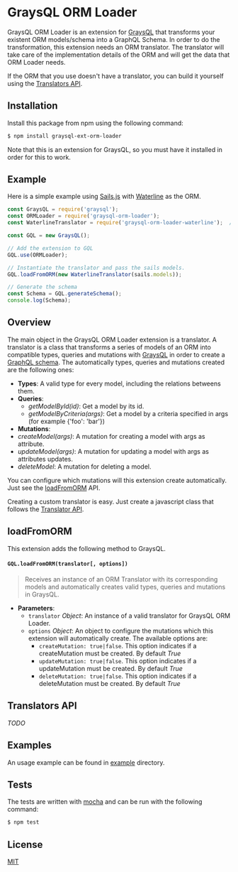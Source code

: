 # GraysQL ORM Loader #

GraysQL ORM Loader is an extension for [GraysQL](https://github.com/larsbs/graysql) that transforms your existent ORM models/schema into a GraphQL Schema. In order to do the transformation, this extension needs an ORM translator. The
translator will take care of the implementation details of the ORM and will get the data that ORM Loader needs.

If the ORM that you use doesn't have a translator, you can build it yourself using the [Translators API]().

## Installation ##

Install this package from npm using the following command:

```bash
$ npm install graysql-ext-orm-loader
```

Note that this is an extension for GraysQL, so you must have it installed in order for this to work.

## Example ##

Here is a simple example using [Sails.js](http://sailsjs.org/) with [Waterline](https://github.com/balderdashy/waterline) as the ORM.

```javascript
const GraysQL = require('graysql');
const ORMLoader = require('graysql-orm-loader');
const WaterlineTranslator = require('graysql-orm-loader-waterline');  // We'll use the waterline translator

const GQL = new GraysQL();

// Add the extension to GQL
GQL.use(ORMLoader);

// Instantiate the translator and pass the sails models.
GQL.loadFromORM(new WaterlineTranslator(sails.models));

// Generate the schema
const Schema = GQL.generateSchema();
console.log(Schema);
```

## Overview ##

The main object in the GraysQL ORM Loader extension is a translator. A translator is a class that transforms a series of models of an ORM into compatible types, queries and mutations with [GraysQL]() in order to create a [GraphQL schema]().
The automatically types, queries and mutations created are the following ones:

  * **Types**: A valid type for every model, including the relations betweens them.
  * **Queries**:
    * *getModelById(id)*: Get a model by its id.
    * *getModelByCriteria(args)*: Get a model by a criteria specified in args (for example {'foo': 'bar'})
  * **Mutations**:
   * *createModel(args)*: A mutation for creating a model with args as attribute.
   * *updateModel(args)*: A mutation for updating a model with args as attributes updates.
   * *deleteModel*: A mutation for deleting a model.

You can configure which mutations will this extension create automatically. Just see the [loadFromORM]() API.

Creating a custom translator is easy. Just create a javascript class that follows the [Translator API]().

## loadFromORM ##

This extension adds the following method to GraysQL.

#### `GQL.loadFromORM(translator[, options])` ####
> Receives an instance of an ORM Translator with its corresponding models and automatically creates valid types, queries and mutations in GraysQL.

* **Parameters**:
  * `translator` *Object*: An instance of a valid translator for GraysQL ORM Loader.
  * `options` *Object*:  An object to configure the mutations which this extension will automatically create. The available options are:
    * `createMutation: true|false`. This option indicates if a createMutation must be created. By default *True*
    * `updateMutation: true|false`. This option indicates if a updateMutation must be created. By default *True*
    * `deleteMutation: true|false`. This option indicates if a deleteMutation must be created. By default *True*

## Translators API ##

*TODO*

## Examples ##

An usage example can be found in [example](example) directory.

## Tests ##

The tests are written with [mocha](https://mochajs.org) and can be run with the following command:

```bash
$ npm test
```

## License ##

[MIT](LICENSE)